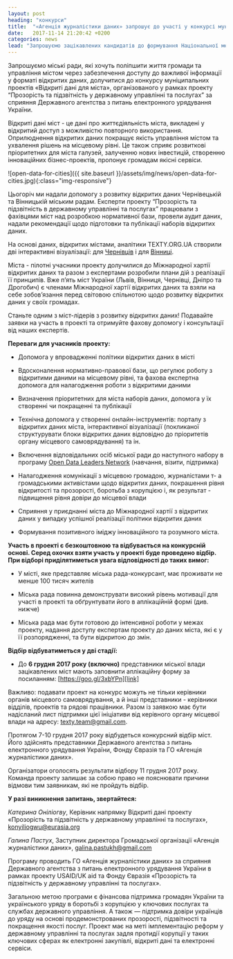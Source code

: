 ```yaml
---
layout: post
heading: "конкурси"
title:  "«Агенція журналістики даних» запрошує до участі у конкурсі муніципальних проектів «Відкриті дані для міста»"
date:   2017-11-14 21:20:42 +0200
categories: news
lead: "Запрошуємо зацікавлених кандидатів до формування Національної мережі тренерів з відкритих даних. Метою створення мережі тренерів є розвиток відкритих даних на місцевому рівні та підготовка фахівців, які будуть проводити тренінги з відкриття даних для місцевих органів влади."
---
```

Запрошуємо міські ради, які хочуть поліпшити життя громади та управління містом через забезпечення доступу до важливої інформації у форматі відкритих даних, долучитися до конкурсу муніципальних проектів «Відкриті дані для міста», організованого у рамках проекту “Прозорість та підзвітність у державному управлінні та послугах” за сприяння Державного агентства з питань електронного урядування України.

Відкриті дані міст - це дані про життєдіяльність міста, викладені у відкритий доступ з можливістю повторного використання. Оприлюднення відкритих даних покращує якість управління містом та ухвалення рішень на місцевому рівні. Це також сприяє розвиткові пріоритетних для міста галузей, залученню нових інвестицій, створенню інноваційних бізнес-проектів, пропонує громадам якісні сервіси.

 ![open-data-for-cities]({{ site.baseurl }}/assets/img/news/open-data-for-cities.jpg){:class="img-responsive"}


Цьогоріч ми надали допомогу з розвитку відкритих даних Чернівецькій та Вінницькій міським радам. Експерти проекту “Прозорість та підзвітність в державному управлінні та послугах” працювали з фахівцями міст над розробкою нормативної бази, провели аудит даних, надали рекомендації щодо підготовки та публікації наборів відкритих даних.

На основі даних, відкритих містами, аналітики ТЕXTY.ORG.UA створили дві інтерактивні візуалізації: для [Чернівців][che] і для [Вінниці][vin].

Міста - пілотні учасники проекту долучилися до Міжнародної хартії відкритих даних та разом з експертами розробили плани дій з реалізації її принципів. Вже п’ять міст України (Львів, Вінниця, Чернівці, Дніпро та Дрогобич) є членами Міжнародної хартії відкритих даних та взяли на себе зобов’язання перед світовою спільнотою щодо розвитку відкритих даних у своїх громадах.

Станьте одним з міст-лідерів з розвитку відкритих даних! Подавайте заявки на участь в проекті та отримуйте фахову допомогу і консультації від наших експертів.

**Переваги для учасників проекту:**

- Допомога у впровадженні політики відкритих даних в місті

- Вдосконалення нормативно-правової бази, що регулює роботу з відкритими даними на місцевому рівні, та фахова експертна допомога для налагодження роботи з відкритими даними

- Визначення пріоритетних для міста наборів даних, допомога у їх створенні чи покращенні та публікації

- Технічна допомога у створенні онлайн-інструментів: порталу з відкритих даних міста, інтерактивної візуалізації (покликаної структурувати блоки відкритих даних відповідно до пріоритетів органу місцевого самоврядування) та ін.

- Включення відповідальних осіб міської ради до наступного набору в програму [Open Data Leaders Network][open-data-leaders-network] (навчання, візити, підтримка)

- Налагодження комунікації з місцевою громадою, журналістами т- а громадськими активістами щодо відкритих даних, покрашення рівня відкритості та прозорості, боротьба з корупцією і, як результат - підвищення рівня довіри до місцевої влади

- Сприяння у приєднанні міста до Міжнародної хартії з відкритих даних у випадку успішної реалізації політики відкритих даних

- Формування позитивного іміджу інноваційного та розумного міста.

**Участь в проекті є безкоштовною та відбувається на конкурсній основі. Серед охочих взяти участь у проекті буде проведено відбір. При відборі приділятиметься увага відповідності до таких вимог:**

- У місті, яке представляє міська рада-конкурсант, має проживати не менше 100 тисяч жителів

- Міська рада повинна демонструвати високий рівень мотивації для участі в проекті та обґрунтувати його в аплікаційній формі (див. нижче)

- Міська рада має бути готовою до інтенсивної роботи у межах проекту, надання доступу експертам проекту до даних міста, які є у її розпорядженні, та бути відкритою до змін.

**Відбір відбуватиметься у дві стадії:**

- До **6 грудня 2017 року (включно)** представники міської влади зацікавлених міст мають заповнити аплікаційну форму за посиланням: [https://goo.gl/3xbYPn][link]

Важливо: подавати проект на конкурс можуть не тільки керівники органів місцевого самоврядування, а й інші представники - керівники відділів, проектів та рядові працівники. Разом із заявкою має бути надісланий лист підтримки цієї ініціативи від керівного органу місцевої влади на адресу: texty.team@gmail.com.

Протягом 7-10 грудня 2017 року відбудеться конкурсний відбір міст. Його здійснять представники Державного агентства з питань електронного урядування України, Фонду Євразія та ГО «Агенція журналістики даних».

Організатори оголосять результати відбору 11 грудня 2017 року. Команда проекту залишає за собою право не пояснювати причини відмови тим заявникам, які не пройдуть відбір.

**У разі виникнення запитань, звертайтеся:**

*Катерина Оніліогву*, Керівник напрямку Відкриті дані проекту «Прозорість та підзвітність у державному управлінні та послугах», konyiliogwu@eurasia.org

*Галина Пастух*, Заступник директора Громадської організації «Агенція журналістики даних», galina.pastukh@gmail.com

Програму проводить ГО «Агенція журналістики даних» за сприяння Державного агентства з питань електронного урядування України в рамках проекту USAID/UK aid та Фонду Євразія «Прозорість та підзвітність у державному управлінні та послугах».

Загальною метою програми є фінансова підтримка громадян України та українського уряду в боротьбі з корупцією у ключових послугах та службах державного управління. А також — підтримка довіри українців до уряду на основі продемонстрованих прозорості, підзвітності та покращення якості послуг. Проект має на меті імплементацію реформ у державному управлінні та послугах задля протидії корупції у таких ключових сферах як електронні закупівлі, відкриті дані та електронні сервіси.


[che]:http://texty.org.ua/d/che_zno/
[vin]:http://texty.org.ua/d/varta_vin/
[open-data-leaders-network]: http://tapas.org.ua/open-data-leaders-network-zavershylasya-persha-v-ukrayini-navchalna-programa-z-vidkrytyh-danyh-dlya-predstavnykiv-mistsevoyi-vlady/
[link]: https://goo.gl/3xbYPn